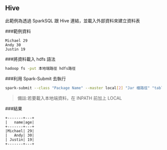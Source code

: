 ﻿## Hive

此範例為透過 SparkSQL 跟 Hive 連結，並載入外部資料來建立資料表

###範例資料

```
Michael 29
Andy 30
Justin 19
```
###將資料載入 hdfs 語法

```sh
hadoop fs -put 本地端路徑 hdfs路徑
```

###利用 Spark-Submit 去執行

```sh
spark-submit --class "Package Name" --master local[2] "Jar 檔路徑" "table name" "外部資料路徑"
```
> 備註:若要載入本地端資料，在 INPATH 前加上 LOCAL

###結果

```
+-------+---+
|   name|age|
+-------+---+
|Michael| 29|
|   Andy| 30|
| Justin| 19|
+-------+---+
```